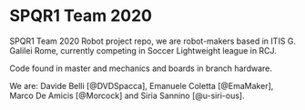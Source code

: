# SPQR1 Team 2020

SPQR1 Team 2020 Robot project repo, we are robot-makers based in ITIS G. Galilei Rome, currently competing in Soccer Lightweight league in RCJ.

Code found in master and mechanics and boards in branch hardware.

We are: 
  Davide Belli  [@DVDSpacca],
  Emanuele Coletta  [@EmaMaker],
  Marco De Amicis [@Morcock] and Siria Sannino  [@u-siri-ous].
